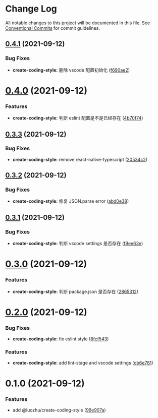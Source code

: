 # Change Log

All notable changes to this project will be documented in this file.
See [Conventional Commits](https://conventionalcommits.org) for commit guidelines.

## [0.4.1](https://github.com/youngjuning/luozhu/compare/@luozhu/create-coding-style@0.4.0...@luozhu/create-coding-style@0.4.1) (2021-09-12)


### Bug Fixes

* **create-coding-style:** 删除 vscode 配置初始化 ([f690ae2](https://github.com/youngjuning/luozhu/commit/f690ae23374451b52ff34003c4f2f20c11ce3198))





# [0.4.0](https://github.com/youngjuning/luozhu/compare/@luozhu/create-coding-style@0.3.3...@luozhu/create-coding-style@0.4.0) (2021-09-12)


### Features

* **create-coding-style:** 判断 eslint 配置是不是已经存在 ([4b70f74](https://github.com/youngjuning/luozhu/commit/4b70f740943e06cf02a977b3a931cfb90bb0f1ba))





## [0.3.3](https://github.com/youngjuning/luozhu/compare/@luozhu/create-coding-style@0.3.2...@luozhu/create-coding-style@0.3.3) (2021-09-12)


### Bug Fixes

* **create-coding-style:** remove react-native-typescript ([20534c2](https://github.com/youngjuning/luozhu/commit/20534c2ee78b1e1bafc8d865b43871354e311136))





## [0.3.2](https://github.com/youngjuning/luozhu/compare/@luozhu/create-coding-style@0.3.1...@luozhu/create-coding-style@0.3.2) (2021-09-12)


### Bug Fixes

* **create-coding-style:** 修复 JSON.parse error ([abd0e38](https://github.com/youngjuning/luozhu/commit/abd0e38d8f6d4f1023983c3b8e1e40a53b084eec))





## [0.3.1](https://github.com/youngjuning/luozhu/compare/@luozhu/create-coding-style@0.3.0...@luozhu/create-coding-style@0.3.1) (2021-09-12)


### Bug Fixes

* **create-coding-style:** 判断 vscode settings 是否存在 ([f9ee63e](https://github.com/youngjuning/luozhu/commit/f9ee63e8ea03921cdcc25f37de01a8de19f1d53f))





# [0.3.0](https://github.com/youngjuning/luozhu/compare/@luozhu/create-coding-style@0.2.0...@luozhu/create-coding-style@0.3.0) (2021-09-12)


### Features

* **create-coding-style:** 判断 package.json 是否存在 ([2865312](https://github.com/youngjuning/luozhu/commit/2865312bc5e91944046b13d712b43cf5873ee45c))





# [0.2.0](https://github.com/youngjuning/luozhu/compare/@luozhu/create-coding-style@0.1.0...@luozhu/create-coding-style@0.2.0) (2021-09-12)


### Bug Fixes

* **create-coding-style:** fix eslint style ([8fcf543](https://github.com/youngjuning/luozhu/commit/8fcf5433d2f7628a361461e9eae03d12f5c52870))


### Features

* **create-coding-style:** add lint-stage and vscode settings ([db6e781](https://github.com/youngjuning/luozhu/commit/db6e7815837aa4bc832f74b389b1bc2869d641eb))





# 0.1.0 (2021-09-12)


### Features

* add @luozhu/create-coding-style ([96e907a](https://github.com/youngjuning/luozhu/commit/96e907a88577cfc4b6c2cf55b71729473e3155b7))
